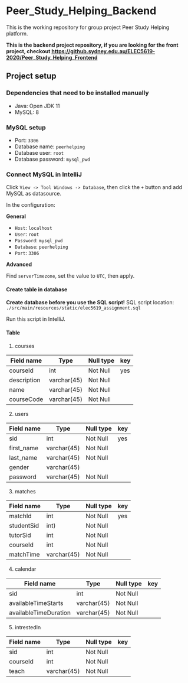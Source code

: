 # Peer_Study_Helping_Backend
This is the working repository for group project Peer Study Helping platform.

**This is the backend project repository, if you are looking for the front project, checkout https://github.sydney.edu.au/ELEC5619-2020/Peer_Study_Helping_Frontend**
## Project setup
### Dependencies that need to be installed manually
- Java: Open JDK 11
- MySQL: 8

### MySQL setup
- Port: `3306`
- Database name: `peerhelping`
- Database user: `root`
- Database password: `mysql_pwd`

### Connect MySQL in IntelliJ
Click `View -> Tool Windows -> Database`, then click the `+` button and add MySQL as datasource.

In the configuration:

**General**
- `Host`: `localhost`
- `User`: `root`
- `Password`: `mysql_pwd`
- `Database`: `peerhelping`
- `Port`: `3306`

**Advanced**

Find `serverTimezone`, set the value to `UTC`, then apply.

#### Create table in database
**Create database before you use the SQL script!**
SQL script location: `./src/main/resources/static/elec5619_assignment.sql`

Run this script in IntelliJ.

#### Table
1. courses

|Field name|Type|Null type|key|
|----|----|----|----|
|courseId|int|Not Null|yes|
|description|varchar(45)|Not Null||
|name|varchar(45)|Not Null||
|courseCode|varchar(45)|Not Null||

2. users

|Field name|Type|Null type|key|
|----|----|----|----|
|sid|int|Not Null|yes|
|first_name|varchar(45)|Not Null||
|last_name|varchar(45)|Not Null||
|gender|varchar(45)|||
|password|varchar(45)|Not Null||

3. matches

|Field name|Type|Null type|key|
|----|----|----|----|
|matchId|int|Not Null|yes|
|studentSid|int)|Not Null||
|tutorSid|int|Not Null||
|courseId|int|Not Null||
|matchTime|varchar(45)|Not Null||

4. calendar

|Field name|Type|Null type|key|
|----|----|----|----|
|sid|int|Not Null||
|availableTimeStarts|varchar(45)|Not Null||
|availableTimeDuration|varchar(45)|Not Null||

5. intrestedIn

|Field name|Type|Null type|key|
|----|----|----|----|
|sid|int|Not Null||
|courseId|int|Not Null||
|teach|varchar(45)|Not Null||

